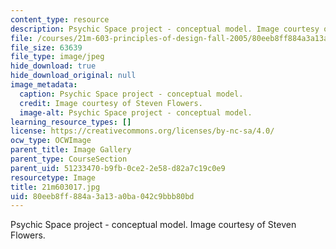 ```yaml
---
content_type: resource
description: Psychic Space project - conceptual model. Image courtesy of Steven Flowers.
file: /courses/21m-603-principles-of-design-fall-2005/80eeb8ff884a3a13a0ba042c9bbb80bd_21m603017.jpg
file_size: 63639
file_type: image/jpeg
hide_download: true
hide_download_original: null
image_metadata:
  caption: Psychic Space project - conceptual model.
  credit: Image courtesy of Steven Flowers.
  image-alt: Psychic Space project - conceptual model.
learning_resource_types: []
license: https://creativecommons.org/licenses/by-nc-sa/4.0/
ocw_type: OCWImage
parent_title: Image Gallery
parent_type: CourseSection
parent_uid: 51233470-b9fb-0ce2-2e58-d82a7c19c0e9
resourcetype: Image
title: 21m603017.jpg
uid: 80eeb8ff-884a-3a13-a0ba-042c9bbb80bd
---
```

Psychic Space project - conceptual model. Image courtesy of Steven Flowers.